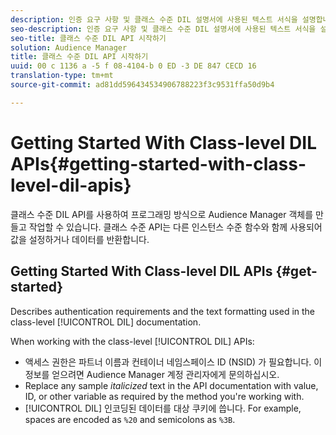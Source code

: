 ```yaml
---
description: 인증 요구 사항 및 클래스 수준 DIL 설명서에 사용된 텍스트 서식을 설명합니다.
seo-description: 인증 요구 사항 및 클래스 수준 DIL 설명서에 사용된 텍스트 서식을 설명합니다.
seo-title: 클래스 수준 DIL API 시작하기
solution: Audience Manager
title: 클래스 수준 DIL API 시작하기
uuid: 00 c 1136 a -5 f 08-4104-b 0 ED -3 DE 847 CECD 16
translation-type: tm+mt
source-git-commit: ad81dd596434534906788223f3c9531ffa50d9b4

---
```



# Getting Started With Class-level DIL APIs{#getting-started-with-class-level-dil-apis}

클래스 수준 DIL API를 사용하여 프로그래밍 방식으로 Audience Manager 객체를 만들고 작업할 수 있습니다. 클래스 수준 API는 다른 인스턴스 수준 함수와 함께 사용되어 값을 설정하거나 데이터를 반환합니다.

## Getting Started With Class-level DIL APIs {#get-started}

Describes authentication requirements and the text formatting used in the class-level [!UICONTROL DIL] documentation.

<!-- 

c_class_start.xml

 -->

When working with the class-level [!UICONTROL DIL] APIs:

* 액세스 권한은 파트너 이름과 컨테이너 네임스페이스 ID (NSID) 가 필요합니다. 이 정보를 얻으려면 Audience Manager 계정 관리자에게 문의하십시오.
* Replace any sample *italicized* text in the API documentation with value, ID, or other variable as required by the method you&#39;re working with.
* [!UICONTROL DIL] 인코딩된 데이터를 대상 쿠키에 씁니다. For example, spaces are encoded as `%20` and semicolons as `%3B`.

